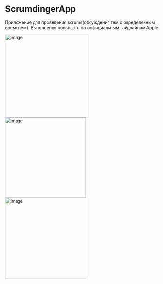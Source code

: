 # ScrumdingerApp
Приложение для проведения scrums(обсуждения тем с определенным временем). Выполненно польность по оффициальным гайдлайнам Apple

<img width="273" alt="image" src="https://user-images.githubusercontent.com/79677367/224980005-1dfaaa9e-593a-48c5-bb70-899ce7d652b3.png">  <img width="265" alt="image" src="https://user-images.githubusercontent.com/79677367/224980351-2cfed065-1a8e-4e2d-bedd-fee3fa3e05ea.png"> <img width="266" alt="image" src="https://user-images.githubusercontent.com/79677367/224980193-b83fbab8-86f1-4df4-8481-d8c4b9b3b6c8.png"> 

